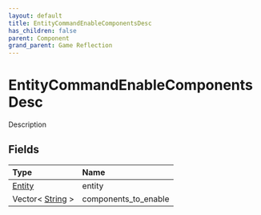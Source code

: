 ```yaml
---
layout: default
title: EntityCommandEnableComponentsDesc
has_children: false
parent: Component
grand_parent: Game Reflection
---
```

# EntityCommandEnableComponentsDesc
Description 

## Fields

| Type | Name |
|:----------|:--------------|
| [Entity](/riftbreaker-wiki/docs/game-reflection/classes/entity/) | entity |
| Vector< [String](/riftbreaker-wiki/docs/game-reflection/components/string/) > | components_to_enable |

